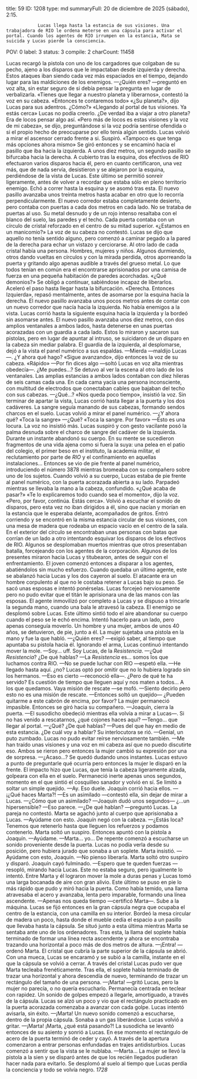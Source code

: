 title:          59
ID:             1208
type:           md
summaryFull:    20 de diciembre de 2025 (sábado), 2:15.
                
                Lucas llega hasta la estancia de sus visiones. Una trabajadora de RIO le ordena meterse en una cápsula para activar el portal. Cuando los agentes de RIO irrumpen en la estancia, Mata se suicida y Lucas pierde la consciencia.
POV:            0
label:          3
status:         3
compile:        2
charCount:      11458


Lucas recargó la pistola con uno de los cargadores que colgaban de su pecho, ajeno a los disparos que le impactaban desde izquierda y derecha. Estos ataques iban siendo cada vez más espaciados en el tiempo, dejando lugar para las maldiciones de los enemigos.
—¿Quién eres? —preguntó en voz alta, sin estar seguro de si debía pensar la pregunta en lugar de verbalizarla.
«Tienes que llegar a nuestro planeta y liberarnos», contestó la voz en su cabeza. «Entonces te contaremos todo»
«¿Su planeta?», dijo Lucas para sus adentros. ¿Cómo?»
«Llegando al portal de tus visiones. Ya estás cerca»
Lucas no podía creerlo. ¿De verdad iba a viajar a otro planeta? Era de locos pensar algo así.
«Pero más de locos es estas visiones y la voz de mi cabeza», se dijo, preguntándose si la voz podría sentirse ofendida o si el propio hecho de preocuparse por ello tenía algún sentido.
Lucas volvió a mirar el ascensor cerrado frente a si. Suspiró.
«Tampoco es que tenga más opciones ahora mismo»
Se giró entonces y se encaminó hacia el pasillo que iba hacia la izquierda. A unos diez metros, un segundo pasillo se bifurcaba hacia la derecha. A cubierto tras la esquina, dos efectivos de RIO efectuaron varios disparos hacia él, pero en cuanto certificaron, una vez más, que de nada servía, desistieron y se alejaron por la esquina, perdiéndose de la vista de Lucas.
Este último se permitió sonreír ligeramente, antes de volver a recordar que estaba sólo en pleno territorio enemigo.
Echó a correr hasta la esquina y se asomó tras esta. El nuevo pasillo avanzaba unos treinta metros hasta acabar en otro que lo recorría perpendicularmente. El nuevo corredor estaba completamente desierto, pero contaba con puertas a cada dos metros en cada lado.
No se trataba de puertas al uso. Su metal desnudo y de un rojo intenso resaltaba con el blanco del suelo, las paredes y el techo. Cada puerta contaba con un círculo de cristal reforzado en el centro de su mitad superior.
«¿Estamos en un manicomio?»
La voz de su cabeza no contestó. Lucas se dijo que aquello no tenía sentido alguno, pero comenzó a caminar pegado a la pared de la derecha para echar un vistazo y cerciorarse.
Al otro lado de cada cristal había una persona. Hombres, mujeres y niños. Algunos durmiendo, otros dando vueltas en círculos y con la mirada perdida, otros aporreando la puerta y gritando algo apenas audible a través del grueso metal.
Lo que todos tenían en común era el encontrarse aprisionados por una camisa de fuerza en una pequeña habitación de paredes acorchadas.
«¿Qué demonios?»
Se obligó a continuar, sabiéndose incapaz de liberarlos. Aceleró el paso hasta llegar hasta la bifurcación.
«Derecha. Entonces Izquierda», repasó mentalmente, antes de asomarse por la esquina hacia la derecha.
El nuevo pasillo avanzaba unos pocos metros antes de contar con un nuevo corredor que nacía hacia la izquierda. No había enemigos a la vista.
Lucas corrió hasta la siguiente esquina hacia la izquierda y la bordeó sin asomarse antes. El nuevo pasillo avanzaba unos diez metros, con dos amplios ventanales a ambos lados, hasta detenerse en unas puertas acorazadas con un guardia a cada lado. Estos lo miraron y sacaron sus pistolas, pero en lugar de apuntar al intruso, se suicidaron de un disparo en la cabeza sin mediar palabra.
El guardia de la izquierda, al desplomarse, dejó a la vista el panel numérico a sus espaldas.
—Mierda —maldijo Lucas—. ¿Y ahora qué hago?
«Sigue avanzando», dijo entonces la voz de su cabeza. «Rápido»
—Por fin dices algo —soltó Lucas en voz alta mientras obedecía—. ¿Me puedes...?
Se detuvo al ver la escena al otro lado de los ventanales. Las amplias estancias a ambos lados contaban con diez hileras de seis camas cada una. En cada cama yacía una persona inconsciente, con multitud de electrodos que conectaban cables que bajaban del techo con sus cabezas.
—¿Qué...?
«Nos queda poco tiempo», insistió la voz.
Sin terminar de apartar la vista, Lucas corrió hasta llegar a la puerta y los dos cadáveres. La sangre seguía manando de sus cabezas, formando sendos charcos en el suelo. Lucas volvió a mirar el panel numérico.
—¿Y ahora qué?
«Toca la sangre»
—¿Qué?
«Toca la sangre. Por favor»
—Esto es una locura.
La voz no insistió más. Lucas suspiró y con gesto vacilante posó la palma desnuda sobre el charco de sangre del cadáver de la izquierda.
Durante un instante abandonó su cuerpo. En su mente se sucedieron fragmentos de una vida ajena como si fuera la suya: una pelea en el patio del colegio, el primer beso en el instituto, la academia militar, el reclutamiento por parte de *RIO* y el confinamiento en aquellas instalaciones... Entonces se vio de pie frente al panel numérico, introduciendo el número 3878 mientras bromeaba con su compañero sobre uno de los sujetos.
Cuando volvió a su cuerpo, Lucas estaba de pie frente al panel numérico, con la puerta acorazada abierta a su lado.
Parpadeó mientras se llevaba la mano a la cabeza, confundido.
«¿Qué acaba de pasar?»
«Te lo explicaremos todo cuando sea el momento», dijo la voz. «Pero, por favor, continúa. Estás cerca».
Volvió a escuchar el sonido de disparos, pero esta vez no iban dirigidos a él, sino que nacían y morían en la estancia que le esperaba delante, acompañados de gritos.
Entró corriendo y se encontró en la misma estancia circular de sus visiones, con una mesa de madera que rodeaba un espacio vacío en el centro de la sala.  En el exterior del círculo se encontraban unas personas con batas que corrían de un lado a otro intentando esquivar los disparos de los efectivos de RIO. Algunos se desplomaban muertos mientras que otros presentaban batalla, forcejeando con los agentes de la corporación.
Algunos de los presentes miraron hacia Lucas y titubearon, antes de seguir con el enfrentamiento. El joven comenzó entonces a disparar a los agentes, abatiéndolos sin mucho esfuerzo. Cuando quedaba un último agente, este se abalanzó hacia Lucas y los dos cayeron al suelo. El atacante era un hombre corpulento al que no le costaba retener a Lucas bajo su peso. Se sacó unas esposas e intentó ponérselas.
Lucas forcejeó nerviosamente pero no pudo evitar que el titán le aprisionara una de las manos con las esposas. El agente inmovilizó por completo a Lucas y se dispuso a trincarle la segunda mano, cuando una bala le atravesó la cabeza.
El enemigo se desplomó sobre Lucas. Este último sintió todo el aire abandonar su cuerpo cuando el peso se le echó encima. Intentó hacerlo para un lado, pero apenas conseguía moverlo.
Un hombre y una mujer, ambos de unos 40 años, se detuvieron, de pie, junto a él. La mujer sujetaba una pistola en la mano y fue la que habló.
—¿Quién eres? —exigió saber, al tiempo que apuntaba su pistola hacia él.
Ignorando el arma, Lucas continuó intentando mover la mole.
—Soy... uff. Soy Lucas, de la *Resistencia*.
—¿Qué *Resistencia*? ¿De qué hablas?
—La *Resistencia* es... somos los que luchamos contra RIO.
—No se puede luchar con RIO —espetó ella.
—He llegado hasta aquí. ¿no?
Lucas optó por omitir que no lo hubiera logrado sin los hermanos.
—Eso es cierto —reconoció ella—. ¿Pero de qué te ha servido? Es cuestión de tiempo que lleguen aquí y nos maten a todos... A los que quedamos. Vaya misión de rescate —se mofó.
—Siento decirlo pero esto no es una misión de rescate. —Entonces soltó un quejido— ¿Pueden quitarme a este cabrón de encima, por favor?
La mujer permaneció impasible. Entonces se giró hacia su compañero.
—Joaquín, cierra la puerta. —El susodicho obedeció mientras ella volvía a mirar a Lucas—. Si no has venido a rescatarnos, ¿qué cojones haces aquí?
—Tengo... que llegar al portal.
—¿Qué? ¿De qué hablas?
—Pues del que hay en medio de esta estancia. ¿De cuál voy a hablar?
Su interlocutora se rió.
—Genial, un puto zumbado.
Lucas no pudo evitar reírse nerviosamente también.
—Me han traído unas visiones y una voz en mi cabeza así que no puedo discutirte eso.
Ambos se rieron pero entonces la mujer cambió su expresión por una de sorpresa.
—¿Acaso...?
Se quedó dudando unos instantes. Lucas estuvo a punto de preguntarle qué ocurría pero entonces la mujer le disparó en la frente.
El impacto hizo que Lucas, que tenía la cabeza ligeramente alzada, golpeara con ella en el suelo. Permaneció inerte apenas unos segundos, momento en el que sintió el cosquilleo sanador y volvió en sí. Se limitó a soltar un simple quejido.
—Ay. Eso duele.
Joaquín corrió hacia ellos.
—¡¿Qué haces Marta?!
—Es un asimilado —contestó ella, sin dejar de mirar a Lucas.
—¿Cómo que un asimilado? —Joaquín dudó unos segundos— ¿...un hipersensible?
—Eso parece.
—¿De qué hablan? —preguntó Lucas.
La pareja no contestó. Marta se agachó junto al cuerpo que aprisionaba a Lucas.
—Ayúdame con esto.
Joaquín negó con la cabeza.
—¿Estás loca? Tenemos que retenerlo hasta que lleguen los refuerzos y podamos contenerlo.
Marta soltó un suspiro. Entonces apuntó con la pistola a Joaquín.
—Ayúdame.
—Marta... yo...
De repente comenzó a escucharse un sonido proveniente desde la puerta. Lucas no podía verla desde su posición, pero hubiera jurado que sonaba a un soplete.
Marta insistió.
—Ayúdame con esto, Joaquín.
—No pienso liberarla.
Marta soltó otro suspiro y disparó. Joaquín cayó fulminado.
—Espero que te queden fuerzas —resopló, mirando hacia Lucas.
Este no estaba seguro, pero igualmente lo intentó. Entre Marta y él lograron mover la mole a duras penas y Lucas tomó una larga bocanada de aire con gran alivio.
Este último se puso en pie lo más rápido que pudo y miró hacia la puerta. Como había temido, una llama atravesaba el acero y avanzaba, lenta pero imparable, formando una línea ascendente.
—Apenas nos queda tiempo —certificó Marta—. Sube a la máquina.
Lucas se fijó entonces en la gran cápsula negra que ocupaba el centro de la estancia, con una camilla en su interior. Bordeó la mesa circular de madera un poco, hasta donde el mueble cedía el espacio a un pasillo que llevaba hasta la cápsula.
Se situó junto a esta última mientras Marta se sentaba ante uno de los ordenadores. Tras esta, la llama del soplete había terminado de formar una línea recta ascendente y ahora se encontraba trazando una horizontal a poco más de dos metros de altura.
—¡Entra! —ordenó Marta.
El cristal que cubría la parte superior de la cápsula se abrió. Con una mueca, Lucas se encaramó y se subió a la camilla, instante en el que la cápsula se volvió a cerrar.
A través del cristal Lucas pudo ver que Marta tecleaba frenéticamente. Tras ella, el soplete había terminado de trazar una horizontal y ahora descendía de nuevo, terminando de trazar un rectángulo del tamaño de una persona.
—¡Marta! —gritó Lucas, pero la mujer no parecía, o no quería escucharlo. Permanecía centrada en teclear con rapidez.
Un sonido de golpes empezó a llegarle, amortiguado, a través de la cápsula. Lucas se alzó un poco y vio que el rectángulo practicado en la puerta acorazada comenzaba a avanzar con cada golpe.
Lucas intentó avisarla, sin éxito.
—¡Marta!
Un nuevo sonido comenzó a escucharse, dentro de la propia cápsula. Sonaba a un gas liberándose. Lucas volvió a gritar.
—¡Marta! ¡Marta, ¿qué está pasando?!
La susodicha se levantó entonces de su asiento y sonrió a Lucas. En ese momento el rectángulo de acero de la puerta terminó de ceder y cayó. A través de la apertura comenzaron a entrar personas enfundadas en trajes antidisturbios.
Lucas comenzó a sentir que la vista se le nublaba.
—Marta...
La mujer se llevó la pistola a la sien y se disparó antes de que los recién llegados pudieran hacer nada para evitarlo. Se desplomó al suelo al tiempo que Lucas perdía la conciencia y todo se volvía negro.
*1728*